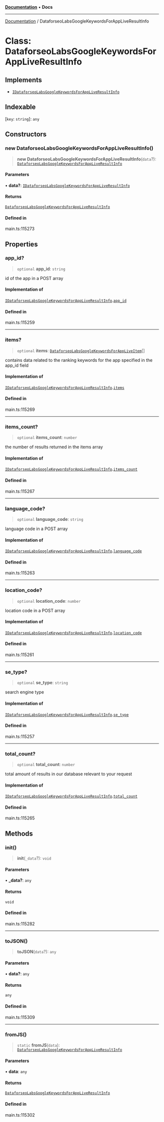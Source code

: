 [**Documentation**](../README.md) • **Docs**

***

[Documentation](../globals.md) / DataforseoLabsGoogleKeywordsForAppLiveResultInfo

# Class: DataforseoLabsGoogleKeywordsForAppLiveResultInfo

## Implements

- [`IDataforseoLabsGoogleKeywordsForAppLiveResultInfo`](../interfaces/IDataforseoLabsGoogleKeywordsForAppLiveResultInfo.md)

## Indexable

 \[`key`: `string`\]: `any`

## Constructors

### new DataforseoLabsGoogleKeywordsForAppLiveResultInfo()

> **new DataforseoLabsGoogleKeywordsForAppLiveResultInfo**(`data`?): [`DataforseoLabsGoogleKeywordsForAppLiveResultInfo`](DataforseoLabsGoogleKeywordsForAppLiveResultInfo.md)

#### Parameters

• **data?**: [`IDataforseoLabsGoogleKeywordsForAppLiveResultInfo`](../interfaces/IDataforseoLabsGoogleKeywordsForAppLiveResultInfo.md)

#### Returns

[`DataforseoLabsGoogleKeywordsForAppLiveResultInfo`](DataforseoLabsGoogleKeywordsForAppLiveResultInfo.md)

#### Defined in

main.ts:115273

## Properties

### app\_id?

> `optional` **app\_id**: `string`

id of the app in a POST array

#### Implementation of

[`IDataforseoLabsGoogleKeywordsForAppLiveResultInfo`](../interfaces/IDataforseoLabsGoogleKeywordsForAppLiveResultInfo.md).[`app_id`](../interfaces/IDataforseoLabsGoogleKeywordsForAppLiveResultInfo.md#app_id)

#### Defined in

main.ts:115259

***

### items?

> `optional` **items**: [`DataforseoLabsGoogleKeywordsForAppLiveItem`](DataforseoLabsGoogleKeywordsForAppLiveItem.md)[]

contains data related to the ranking keywords for the app specified in the app_id field

#### Implementation of

[`IDataforseoLabsGoogleKeywordsForAppLiveResultInfo`](../interfaces/IDataforseoLabsGoogleKeywordsForAppLiveResultInfo.md).[`items`](../interfaces/IDataforseoLabsGoogleKeywordsForAppLiveResultInfo.md#items)

#### Defined in

main.ts:115269

***

### items\_count?

> `optional` **items\_count**: `number`

the number of results returned in the items array

#### Implementation of

[`IDataforseoLabsGoogleKeywordsForAppLiveResultInfo`](../interfaces/IDataforseoLabsGoogleKeywordsForAppLiveResultInfo.md).[`items_count`](../interfaces/IDataforseoLabsGoogleKeywordsForAppLiveResultInfo.md#items_count)

#### Defined in

main.ts:115267

***

### language\_code?

> `optional` **language\_code**: `string`

language code in a POST array

#### Implementation of

[`IDataforseoLabsGoogleKeywordsForAppLiveResultInfo`](../interfaces/IDataforseoLabsGoogleKeywordsForAppLiveResultInfo.md).[`language_code`](../interfaces/IDataforseoLabsGoogleKeywordsForAppLiveResultInfo.md#language_code)

#### Defined in

main.ts:115263

***

### location\_code?

> `optional` **location\_code**: `number`

location code in a POST array

#### Implementation of

[`IDataforseoLabsGoogleKeywordsForAppLiveResultInfo`](../interfaces/IDataforseoLabsGoogleKeywordsForAppLiveResultInfo.md).[`location_code`](../interfaces/IDataforseoLabsGoogleKeywordsForAppLiveResultInfo.md#location_code)

#### Defined in

main.ts:115261

***

### se\_type?

> `optional` **se\_type**: `string`

search engine type

#### Implementation of

[`IDataforseoLabsGoogleKeywordsForAppLiveResultInfo`](../interfaces/IDataforseoLabsGoogleKeywordsForAppLiveResultInfo.md).[`se_type`](../interfaces/IDataforseoLabsGoogleKeywordsForAppLiveResultInfo.md#se_type)

#### Defined in

main.ts:115257

***

### total\_count?

> `optional` **total\_count**: `number`

total amount of results in our database relevant to your request

#### Implementation of

[`IDataforseoLabsGoogleKeywordsForAppLiveResultInfo`](../interfaces/IDataforseoLabsGoogleKeywordsForAppLiveResultInfo.md).[`total_count`](../interfaces/IDataforseoLabsGoogleKeywordsForAppLiveResultInfo.md#total_count)

#### Defined in

main.ts:115265

## Methods

### init()

> **init**(`_data`?): `void`

#### Parameters

• **\_data?**: `any`

#### Returns

`void`

#### Defined in

main.ts:115282

***

### toJSON()

> **toJSON**(`data`?): `any`

#### Parameters

• **data?**: `any`

#### Returns

`any`

#### Defined in

main.ts:115309

***

### fromJS()

> `static` **fromJS**(`data`): [`DataforseoLabsGoogleKeywordsForAppLiveResultInfo`](DataforseoLabsGoogleKeywordsForAppLiveResultInfo.md)

#### Parameters

• **data**: `any`

#### Returns

[`DataforseoLabsGoogleKeywordsForAppLiveResultInfo`](DataforseoLabsGoogleKeywordsForAppLiveResultInfo.md)

#### Defined in

main.ts:115302

